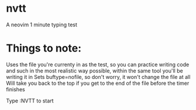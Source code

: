 # nvtt
A neovim 1 minute typing test

# Things to note:
Uses the file you're currenty in as the test, so you can practice writing code and such in the most realistic way possible, within the same tool you'll be writing it in
Sets buftype=nofile, so don't worry, it won't change the file at all
Will take you back to the top if you get to the end of the file before the timer finishes

Type :NVTT to start
